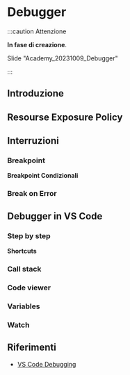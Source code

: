 
# Debugger

:::caution Attenzione

**In fase di creazione**.

Slide "Academy_20231009_Debugger"

:::

## Introduzione

## Resourse Exposure Policy

## Interruzioni

### Breakpoint
**Breakpoint Condizionali**

### Break on Error

## Debugger in VS Code

### Step by step
**Shortcuts**

### Call stack
### Code viewer
### Variables
### Watch 


## Riferimenti
* [VS Code Debugging](https://code.visualstudio.com/docs/editor/debugging)
